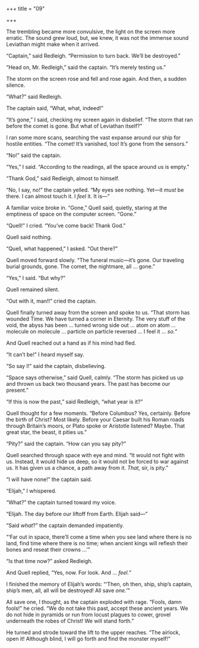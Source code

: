 +++
title = "09"

+++





The trembling became more convulsive, the light on the screen more erratic. The sound grew loud, but, we knew, it was not the immense sound Leviathan might make when it arrived.

“Captain,” said Redleigh. “Permission to turn back. We’ll be destroyed.”

“Head on, Mr. Redleigh,” said the captain. “It’s merely testing us.”

The storm on the screen rose and fell and rose again. And then, a sudden silence.

“What?” said Redleigh.

The captain said, “What, what, indeed\!”

“It’s gone,” I said, checking my screen again in disbelief. “The storm that ran before the comet is gone. But what of Leviathan itself?”

I ran some more scans, searching the vast expanse around our ship for hostile entities. “The comet\! It’s vanished, too\! It’s gone from the sensors.”

“No\!” said the captain.

“Yes,” I said. “According to the readings, all the space around us is empty.”

“Thank God,” said Redleigh, almost to himself.

“No, I say, no\!” the captain yelled. “My eyes see nothing. Yet—it *must* be there. I can almost touch it. I *feel* it. It is—”

A familiar voice broke in. “Gone,” Quell said, quietly, staring at the emptiness of space on the computer screen. “Gone.”

“Quell\!” I cried. “You’ve come back\! Thank God.”

Quell said nothing.

“Quell, what happened,” I asked. “Out there?”

Quell moved forward slowly. “The funeral music—it’s gone. Our traveling burial grounds, gone. The comet, the nightmare, all … gone.”

“Yes,” I said. “But why?”

Quell remained silent.

“Out with it, man\!\!” cried the captain.

Quell finally turned away from the screen and spoke to us. “That storm has wounded Time. We have turned a corner in Eternity. The very stuff of the void, the abyss has been … turned wrong side out … atom on atom … molecule on molecule … particle on particle reversed … I feel it … *so.”*

And Quell reached out a hand as if his mind had fled.

“It can’t be\!” I heard myself say.

“So say I\!” said the captain, disbelieving.

“Space says otherwise,” said Quell, calmly. “The storm has picked us up and thrown us back two thousand years. The past has become our present.”

“If this is now the past,” said Redleigh, “what year is it?”

Quell thought for a few moments. “Before Columbus? Yes, certainly. Before the birth of Christ? Most likely. Before your Caesar built his Roman roads through Britain’s moors, or Plato spoke or Aristotle listened? Maybe. That great star, the beast, it pities us.”

“Pity?” said the captain. “How can you say pity?”

Quell searched through space with eye and mind. “It would not fight with us. Instead, it would hide us deep, so it would not be forced to war against us. It has given us a chance, a path away from it. *That,* sir, is pity.”

“I will have none\!” the captain said.

“Elijah,” I whispered.

“What?” the captain turned toward my voice.

“Elijah. The day before our liftoff from Earth. Elijah said—”

“Said *what*?” the captain demanded impatiently.

“‘Far out in space, there’ll come a time when you see land where there is no land, find time where there is no time; when ancient kings will reflesh their bones and reseat their crowns …’”

“Is that time now?” asked Redleigh.

And Quell replied, “Yes, now. For look. And … *feel.*”

I finished the memory of Elijah’s words: “‘Then, oh then, ship, ship’s captain, ship’s men, all, all will be destroyed\! All save *one.’*”

All save one, I thought, as the captain exploded with rage. “Fools, damn fools\!” he cried. “We do not take this past, accept these ancient years. We do not hide in pyramids or run from locust plagues to cower, grovel underneath the robes of Christ\! We will stand forth.”

He turned and strode toward the lift to the upper reaches. “The airlock, open it\! Although blind, I will go forth and find the monster myself\!”




